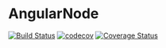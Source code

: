 # AngularNode

[![Build Status](https://travis-ci.com/seb9465/AngularNode.svg?branch=master)](https://travis-ci.com/seb9465/AngularNode)
[![codecov](https://codecov.io/gh/seb9465/AngularNode/branch/master/graph/badge.svg)](https://codecov.io/gh/seb9465/AngularNode)
[![Coverage Status](https://coveralls.io/repos/github/seb9465/AngularNode/badge.svg?branch=master)](https://coveralls.io/github/seb9465/AngularNode?branch=master)
